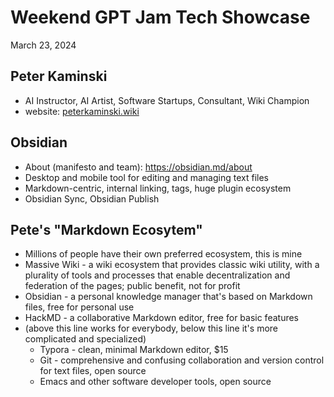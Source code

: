 # Weekend GPT Jam Tech Showcase

March 23, 2024

## Peter Kaminski

- AI Instructor, AI Artist, Software Startups, Consultant, Wiki Champion
- website: [peterkaminski.wiki](https://peterkaminski.wiki/)

## Obsidian

- About (manifesto and team): <https://obsidian.md/about>
- Desktop and mobile tool for editing and managing text files
- Markdown-centric, internal linking, tags, huge plugin ecosystem
- Obsidian Sync, Obsidian Publish

## Pete's "Markdown Ecosytem"

- Millions of people have their own preferred ecosystem, this is mine
- Massive Wiki - a wiki ecosystem that provides classic wiki utility, with a plurality of tools and processes that enable decentralization and federation of the pages; public benefit, not for profit
- Obsidian - a personal knowledge manager that's based on Markdown files, free for personal use
- HackMD - a collaborative Markdown editor, free for basic features
- (above this line works for everybody, below this line it's more complicated and specialized)
  - Typora - clean, minimal Markdown editor, $15
  - Git - comprehensive and confusing collaboration and version control for text files, open source
  - Emacs and other software developer tools, open source

